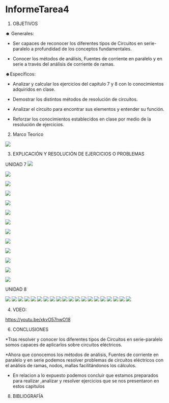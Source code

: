 # InformeTarea4

1. OBJETIVOS

☻ Generales:

* Ser capaces de reconocer los diferentes tipos de Circuitos en serie-paralelo a profundidad de los conceptos fundamentales.

* Conocer los métodos de análisis, Fuentes de corriente en paralelo y en serie a través del análisis de corriente de ramas.

☻Específicos:

* Analizar y calcular los ejercicios del capitulo 7 y 8 con lo conocimientos adquiridos en clase. 

* Demostrar los distintos métodos de resolución de circuitos.

* Analizar el circuito para encontrar sus elementos y entender su función.

* Reforzar los conocimientos establecidos en clase por medio de la resolución de ejercicios.

2. Marco Teorico 

![](Img/MARCTE.jpg)

3. EXPLICACIÓN Y RESOLUCIÓN DE EJERCICIOS O PROBLEMAS

UNIDAD 7
![](Img/1.PNG)

![](Img/3,5.PNG)

![](Img/7.PNG)

![](Img/9.PNG)

![](Img/11.PNG)

![](Img/15.PNG)

![](Img/17.PNG)

![](Img/19.PNG)

![](Img/27,29.PNG)

![](Img/31,33.PNG)

![](Img/35.PNG)

![](Img/37.PNG)

![](Img/39,41.PNG)



UNIDAD 8

![](Img/2,4,6.PNG)
![](Img/8-8.jpg)
![](Img/10-8.jpg)
![](Img/20-8.jpg)
![](Img/22-8.jpg)
![](Img/24-8.jpg)
![](Img/26-8.jpg)
![](Img/28-8.jpg)
![](Img/30-8.jpg)
![](Img/8-32.jpg)
![](Img/8-34.jpg)
![](Img/8-36.jpg)
![](Img/8-38.jpg)
![](Img/8-40.jpg)
![](Img/8-42.jpg)
![](Img/8-44.jpg)
![](Img/8-46.jpg)
![](Img/8-48.jpg)
![](Img/8-50.jpg)
![](Img/8-52.jpg)


4. VDEO:

https://youtu.be/xkvO57nwO18 

6. CONCLUSIONES

*Tras resolver y conocer los diferentes tipos de Circuitos en serie-paralelo somos capaces de aplicarlos sobre circuitos eléctricos.

*Ahora que conocemos los métodos de análisis, Fuentes de corriente en paralelo y en serie podemos resolver problemas de circuitos eléctricos con el análisis de ramas, nodos, mallas facilitándonos los cálculos.  

* En relacion a lo expuesto podemos concluir que estamos preparados para realizar ,analizar y resolver ejercicios que se nos presentaron en estos capitulos

8. BIBLIOGRAFÍA



